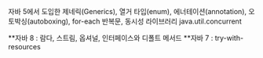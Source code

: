 자바 5에서 도입한 제네릭(Generics), 열거 타입(enum), 에너테이션(annotation), 오토박싱(autoboxing), for-each 반복문, 동시성 라이브러리 java.util.concurrent

**자바 8 : 람다, 스트림, 옵셔널, 인터페이스와 디폴트 메서드
**자바 7 : try-with-resources

